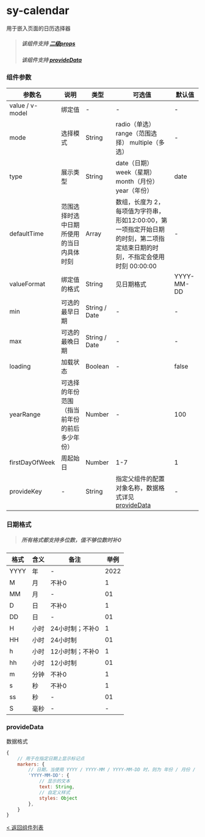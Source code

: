 sy-calendar
===========================
用于嵌入页面的日历选择器
> ##### 该组件支持 [二级props](https://github.com/i-yxs/sy-ui/edit/main/README.md#二级props)
> ##### 该组件支持 [provideData](https://github.com/i-yxs/sy-ui/edit/main/README.md#provideData)

### 组件参数

|参数名|说明|类型|可选值|默认值|
|---|---|---|---|---|
|value / v-model|绑定值|-|-|-|
|mode|选择模式|String|radio（单选） range（范围选择） multiple（多选）|-|
|type|展示类型|String|date（日期） week（星期） month（月份） year（年份）|date|
|defaultTime|范围选择时选中日期所使用的当日内具体时刻|Array|数组，长度为 2，每项值为字符串，形如12:00:00，第一项指定开始日期的时刻，第二项指定结束日期的时刻，不指定会使用时刻 00:00:00|-|
|valueFormat|绑定值的格式|String|见日期格式|YYYY-MM-DD|
|min|可选的最早日期|String / Date|-|-|
|max|可选的最晚日期|String / Date|-|-|
|loading|加载状态|Boolean|-|false|
|yearRange|可选择的年份范围（指当前年份的前后多少年份）|Number|-|100|
|firstDayOfWeek|周起始日|Number|1-7|1|
|provideKey|-|String|指定父组件的配置对象名称，数据格式详见[provideData](https://github.com/i-yxs/sy-ui/edit/main/components/sy-ui/components/sy-calendar/README.md#provideData)|-|

### 日期格式

> ##### 所有格式都支持多位数，值不够位数时补0

|格式|含义|备注|举例|
|---|---|---|---|
|YYYY|年|-|2022|
|M|月|不补0|1|
|MM|月|-|01|
|D|日|不补0|1|
|DD|日|-|01|
|H|小时|24小时制；不补0|1|
|HH|小时|24小时制|01|
|h|小时|12小时制；不补0|1|
|hh|小时|12小时制|01|
|m|分钟|不补0|1|
|s|秒|不补0|1|
|ss|秒|-|01|
|S|毫秒|-|-|

### provideData

数据格式

```js
{
    // 用于在指定日期上显示标记点
    markers: {
        // 日期，当使用 YYYY / YYYY-MM / YYYY-MM-DD 时，则为 年份 / 月份 / 日期 视图添加标记点
        'YYYY-MM-DD': {
            // 显示的文本
            text: String,
            // 自定义样式
            styles: Object
        },
    }
}
```

[< 返回组件列表](https://github.com/i-yxs/sy-ui/blob/main/README.md#%E7%BB%84%E4%BB%B6%E5%88%97%E8%A1%A8)

